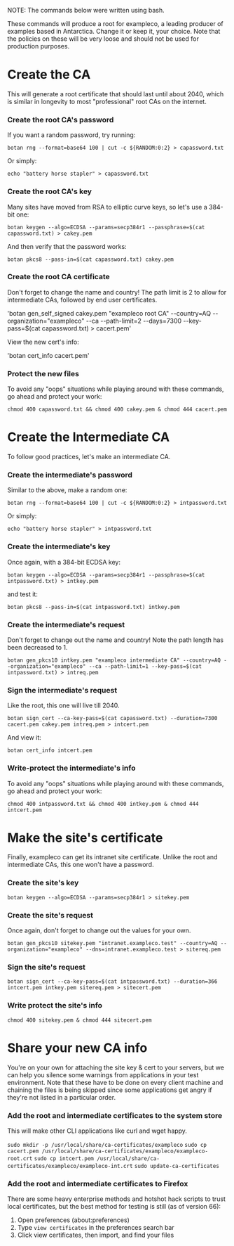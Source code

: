 NOTE: The commands below were written using bash.

These commands will produce a root for exampleco, a leading producer of examples based in Antarctica.  Change it or keep it, your choice.  Note that the policies on these will be very loose and should not be used for production purposes.

# Create the CA
This will generate a root certificate that should last until about 2040, which is similar in longevity to most "professional" root CAs on the internet.

### Create the root CA's password
If you want a random password, try running:

`botan rng --format=base64 100 | cut -c ${RANDOM:0:2} > capassword.txt`

Or simply:

`echo "battery horse stapler" > capassword.txt`

### Create the root CA's key
Many sites have moved from RSA to elliptic curve keys, so let's use a 384-bit one:

`botan keygen --algo=ECDSA --params=secp384r1 --passphrase=$(cat capassword.txt) > cakey.pem`

And then verify that the password works:

`botan pkcs8 --pass-in=$(cat capassword.txt) cakey.pem`

### Create the root CA certificate
Don't forget to change the name and country!  The path limit is 2 to allow for intermediate CAs, followed by end user certificates.

'botan gen_self_signed cakey.pem "exampleco root CA" --country=AQ --organization="exampleco" --ca --path-limit=2 --days=7300 --key-pass=$(cat capassword.txt) > cacert.pem'

View the new cert's info:

'botan cert_info cacert.pem'

### Protect the new files
To avoid any "oops" situations while playing around with these commands, go ahead and protect your work:

`chmod 400 capassword.txt && chmod 400 cakey.pem & chmod 444 cacert.pem`

# Create the Intermediate CA
To follow good practices, let's make an intermediate CA.

### Create the intermediate's password
Similar to the above, make a random one:

`botan rng --format=base64 100 | cut -c ${RANDOM:0:2} > intpassword.txt`

Or simply:

`echo "battery horse stapler" > intpassword.txt`

### Create the intermediate's key
Once again, with a 384-bit ECDSA key:

`botan keygen --algo=ECDSA --params=secp384r1 --passphrase=$(cat intpassword.txt) > intkey.pem`

and test it:

`botan pkcs8 --pass-in=$(cat intpassword.txt) intkey.pem`

### Create the intermediate's request
Don't forget to change out the name and country!  Note the path length has been decreased to 1.

`botan gen_pkcs10 intkey.pem "exampleco intermediate CA" --country=AQ --organization="exampleco" --ca --path-limit=1 --key-pass=$(cat intpassword.txt) > intreq.pem`

### Sign the intermediate's request
Like the root, this one will live till 2040.

`botan sign_cert --ca-key-pass=$(cat capassword.txt) --duration=7300 cacert.pem cakey.pem intreq.pem > intcert.pem`

And view it:

`botan cert_info intcert.pem`

### Write-protect the intermediate's info
To avoid any "oops" situations while playing around with these commands, go ahead and protect your work:

`chmod 400 intpassword.txt && chmod 400 intkey.pem & chmod 444 intcert.pem`

# Make the site's certificate
Finally, exampleco can get its intranet site certificate.  Unlike the root and intermediate CAs, this one won't have a password.

### Create the site's key
`botan keygen --algo=ECDSA --params=secp384r1 > sitekey.pem`

### Create the site's request
Once again, don't forget to change out the values for your own.

`botan gen_pkcs10 sitekey.pem "intranet.exampleco.test" --country=AQ --organization="exampleco" --dns=intranet.exampleco.test > sitereq.pem`

### Sign the site's request
`botan sign_cert --ca-key-pass=$(cat intpassword.txt) --duration=366 intcert.pem intkey.pem sitereq.pem > sitecert.pem`

### Write protect the site's info
`chmod 400 sitekey.pem & chmod 444 sitecert.pem`

# Share your new CA info
You're on your own for attaching the site key & cert to your servers, but we can help you silence some warnings from applications in your test environment.  Note that these have to be done on every client machine and chaining the files is being skipped since some applications get angry if they're not listed in a particular order.

### Add the root and intermediate certificates to the system store
This will make other CLI applications like curl and wget happy.

`sudo mkdir -p /usr/local/share/ca-certificates/exampleco`
`sudo cp cacert.pem /usr/local/share/ca-certificates/exampleco/exampleco-root.crt`
`sudo cp intcert.pem /usr/local/share/ca-certificates/exampleco/exampleco-int.crt`
`sudo update-ca-certificates`

### Add the root and intermediate certificates to Firefox
There are some heavy enterprise methods and hotshot hack scripts to trust local certificates, but the best method for testing is still (as of version 66):

1. Open preferences (about:preferences)
2. Type `view certificates` in the preferences search bar
3. Click view certificates, then import, and find your files
